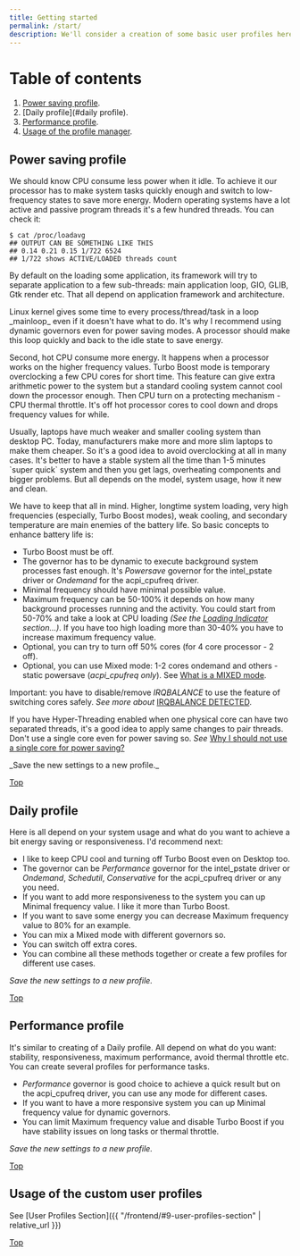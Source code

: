 ```yaml
---
title: Getting started
permalink: /start/
description: We'll consider a creation of some basic user profiles here. Also, we'll learn how to manage user profiles and dig a little into some aspects of the Linux System.
---
```


# Table of contents
1. [Power saving profile](#power-saving-profile).
1. [Daily profile](#daily profile).
1. [Performance profile](#performance-profile).
1. [Usage of the profile manager](#usage-of-the-custom-user-profiles).

## Power saving profile
We should know CPU consume less power when it idle. To achieve it our processor has to make system tasks quickly enough and switch to low-frequency states to save more energy. Modern operating systems have a lot active and passive program threads it's a few hundred threads. You can check it:
```
$ cat /proc/loadavg
## OUTPUT CAN BE SOMETHING LIKE THIS
## 0.14 0.21 0.15 1/722 6524
## 1/722 shows ACTIVE/LOADED threads count
```
<p class="description">By default on the loading some application, its framework will try to separate application to a few sub-threads: main application loop, GIO, GLIB, Gtk render etc. That all depend on application framework and architecture.</p>
Linux kernel gives some time to every process/thread/task in a loop _mainloop_ even if it doesn't have what to do. It's why I recommend using dynamic governors even for power saving modes. A processor should make this loop quickly and back to the idle state to save energy.

Second, hot CPU consume more energy. It happens when a processor works on the higher frequency values. Turbo Boost mode is temporary overclocking a few CPU cores for short time. This feature can give extra arithmetic power to the system but a standard cooling system cannot cool down the processor enough. Then CPU turn on a protecting mechanism - CPU thermal throttle. It's off hot processor cores to cool down and drops frequency values for while.
<p class="description">Usually, laptops have much weaker and smaller cooling system than desktop PC. Today, manufacturers make more and more slim laptops to make them cheaper. So it's a good idea to avoid overclocking at all in many cases. It's better to have a stable system all the time than 1-5 minutes `super quick` system and then you get lags, overheating components and bigger problems. But all depends on the model, system usage, how it new and clean.</p>

We have to keep that all in mind. Higher, longtime system loading, very high frequencies (especially, Turbo Boost modes), weak cooling, and secondary temperature are main enemies of the battery life. So basic concepts to enhance battery life is:
* Turbo Boost must be off.
* The governor has to be dynamic to execute background system processes fast enough. It's _Powersave_ governor for the intel_pstate driver or _Ondemand_ for the acpi_cpufreq driver.
* Minimal frequency should have minimal possible value.
* Maximum frequency can be 50-100% it depends on how many background processes running and the activity. You could start from 50-70% and take a look at CPU loading _(See the [Loading Indicator](/cpufreq/frontend/#loading-indicator) section...)_. If you have too high loading more than 30-40% you have to increase maximum frequency value.
* Optional, you can try to turn off 50% cores (for 4 core processor - 2 off).
* Optional, you can use Mixed mode: 1-2 cores ondemand and others - static powersave (_acpi_cpufreq only_). See [What is a MIXED mode](/cpufreq/faq/#what-is-a-mixed-mode).
<p class="description">Important: you have to disable/remove <i>IRQBALANCE</i> to use the feature of switching cores safely. <i>See more about</i> <a href="{{ "/faq/#irqbalance-detected" | relative_url }}">IRQBALANCE DETECTED</a>.</p>
<p class="description">If you have Hyper-Threading enabled when one physical core can have two separated threads, it's a good idea to apply same changes to pair threads. Don't use a single core even for power saving so. <i>See</i> <a href="{{ "/faq/#" | relative_url }}">Why I should not use a single core for power saving?</a></p>
_Save the new settings to a new profile._

[Top](#)

## Daily profile
Here is all depend on your system usage and what do you want to achieve a bit energy saving or responsiveness. I'd recommend next:
* I like to keep CPU cool and turning off Turbo Boost even on Desktop too.
* The governor can be _Performance_ governor for the intel_pstate driver or _Ondemand_, _Schedutil_, _Conservative_ for the acpi_cpufreq driver or any you need.
* If you want to add more responsiveness to the system you can up Minimal frequency value. I like it more than Turbo Boost.
* If you want to save some energy you can decrease Maximum frequency value to 80% for an example.
* You can mix a Mixed mode with different governors so.
* You can switch off extra cores.
* You can combine all these methods together or create a few profiles for different use cases.

_Save the new settings to a new profile._

[Top](#)

## Performance profile
It's similar to creating of a Daily profile. All depend on what do you want: stability, responsiveness, maximum performance, avoid thermal throttle etc. You can create several profiles for performance tasks.
* _Performance_ governor is good choice to achieve a quick result but on the acpi_cpufreq driver, you can use any mode for different cases.
* If you want to have a more responsive system you can up Minimal frequency value for dynamic governors.
* You can limit Maximum frequency value and disable Turbo Boost if you have stability issues on long tasks or thermal throttle.

_Save the new settings to a new profile._

[Top](#)

## Usage of the custom user profiles

See [User Profiles Section]({{ "/frontend/#9-user-profiles-section" | relative_url }})

[Top](#)
